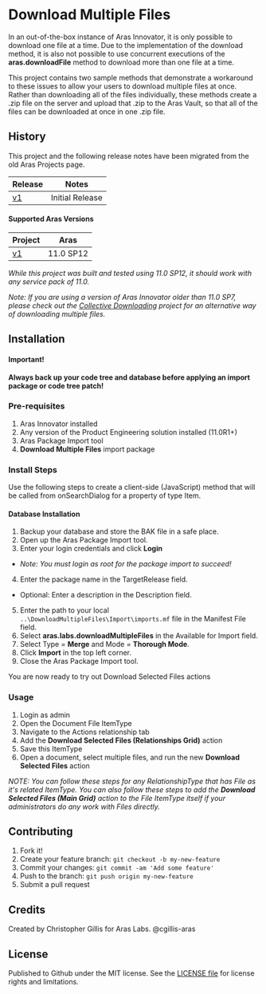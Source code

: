 # Download Multiple Files

In an out-of-the-box instance of Aras Innovator, it is only possible to download one file at a time. Due to the implementation of the download method, it is also not possible to use concurrent executions of the **aras.downloadFile** method to download more than one file at a time.

This project contains two sample methods that demonstrate a workaround to these issues to allow your users to download multiple files at once. Rather than downloading all of the files individually, these methods create a .zip file on the server and upload that .zip to the Aras Vault, so that all of the files can be downloaded at once in one .zip file.

## History

This project and the following release notes have been migrated from the old Aras Projects page.

Release | Notes
--------|--------
[v1](https://github.com/ArasLabs/download-multiple-files/releases/tag/v1) | Initial Release

#### Supported Aras Versions

Project | Aras
--------|------
[v1](https://github.com/ArasLabs/download-multiple-files/releases/tag/v1) | 11.0 SP12

_While this project was built and tested using 11.0 SP12, it should work with any service pack of 11.0._

_Note: If you are using a version of Aras Innovator older than 11.0 SP7, please check out the [Collective Downloading](https://github.com/ArasLabs/collective-downloading) project for an alternative way of downloading multiple files._

## Installation

#### Important!
**Always back up your code tree and database before applying an import package or code tree patch!**

### Pre-requisites

1. Aras Innovator installed
2. Any version of the Product Engineering solution installed (11.0R1+)
2. Aras Package Import tool
3. **Download Multiple Files** import package

### Install Steps

Use the following steps to create a client-side (JavaScript) method that will be called from
onSearchDialog for a property of type Item.

#### Database Installation
1. Backup your database and store the BAK file in a safe place.
2. Open up the Aras Package Import tool.
3. Enter your login credentials and click **Login**
  * _Note: You must login as root for the package import to succeed!_
4. Enter the package name in the TargetRelease field.
  * Optional: Enter a description in the Description field.
5. Enter the path to your local `..\DownloadMultipleFiles\Import\imports.mf` file in the Manifest File field.
6. Select **aras.labs.downloadMultipleFiles** in the Available for Import field.
7. Select Type = **Merge** and Mode = **Thorough Mode**.
8. Click **Import** in the top left corner.
9. Close the Aras Package Import tool.

You are now ready to try out Download Selected Files actions

### Usage
1. Login as admin
2. Open the Document File ItemType
3. Navigate to the Actions relationship tab
4. Add the **Download Selected Files (Relationships Grid)** action
5. Save this ItemType
6. Open a document, select multiple files, and run the new **Download Selected Files** action

_NOTE: You can follow these steps for any RelationshipType that has File as it's related ItemType.
You can also follow these steps to add the **Download Selected Files (Main Grid)** action to the File ItemType itself if your administrators do any work with Files directly._


## Contributing

1. Fork it!
2. Create your feature branch: `git checkout -b my-new-feature`
3. Commit your changes: `git commit -am 'Add some feature'`
4. Push to the branch: `git push origin my-new-feature`
5. Submit a pull request

## Credits

Created by Christopher Gillis for Aras Labs. @cgillis-aras

## License

Published to Github under the MIT license. See the [LICENSE file](./LICENSE.md) for license rights and limitations.
